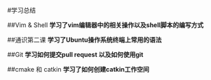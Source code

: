 #学习总结

##Vim & Shell
**学习了vim编辑器中的相关操作以及shell脚本的编写方式**

##通识第二课
**学习了Ubuntu操作系统终端上常用的语法**

##Git
**学习如何提交pull request 以及如何使用git**

##cmake 和 catkin
**学习了如何创建catkin工作空间**


